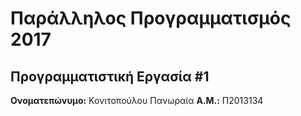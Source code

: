 # Παράλληλος Προγραμματισμός 2017
## Προγραμματιστική Εργασία #1

**Ονοματεπώνυμο:** Κονιτοπούλου Πανωραία
**Α.Μ.:** Π2013134


